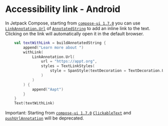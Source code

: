 # Accessibility link - Android

In Jetpack Compose, starting from [`compose-ui 1.7.0`](https://developer.android.com/jetpack/androidx/releases/compose-ui#1.7.0-alpha07) you can use [`LinkAnnotation.Url`](https://developer.android.com/reference/kotlin/androidx/compose/ui/text/LinkAnnotation.Url) of [`AnnotatedString`](https://developer.android.com/reference/kotlin/androidx/compose/ui/text/AnnotatedString) to add an inline link to the text. Clicking on the link will automatically open it in the default browser.

```kotlin
    val textWithLink = buildAnnotatedString {
        append("Learn more about ")
        withLink(
            LinkAnnotation.Url(
                url = "https://appt.org",
                styles = TextLinkStyles(
                    style = SpanStyle(textDecoration = TextDecoration.Underline, color = Color.Blue)
                )
            )
        ) {
            append("Aapt")
        }
    }
    Text(textWithLink)
```

Important: Starting from [`compose-ui 1.7.0`](https://developer.android.com/jetpack/androidx/releases/compose-ui#1.7.0-alpha07) [`ClickableText`](https://developer.android.com/reference/kotlin/androidx/compose/foundation/text/package-summary#ClickableText(androidx.compose.ui.text.AnnotatedString,androidx.compose.ui.Modifier,androidx.compose.ui.text.TextStyle,kotlin.Boolean,androidx.compose.ui.text.style.TextOverflow,kotlin.Int,kotlin.Function1,kotlin.Function1)) and [`pushUrlAnnotation`](https://developer.android.com/reference/kotlin/androidx/compose/ui/text/AnnotatedString.Builder#pushUrlAnnotation(androidx.compose.ui.text.UrlAnnotation)) will be deprecated.
